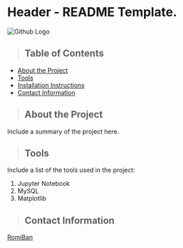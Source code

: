 # Header - README Template.

![Github Logo](https://github.githubassets.com/images/modules/logos_page/Octocat.png "Github logo - markdown")

>## Table of Contents
* [About the Project](#about_the_project)
* [Tools](#tools)
* [Installation Instructions](#installation_instructions)
* [Contact Information](#contact)

<a class="anchor" id="about the project"></a>
>## About the Project
Include a summary of the project here.

<a class="anchor" id="tools"></a>
>## Tools
Include a list of the tools used in the project:

1. Jupyter Notebook
2. MySQL
3. Matplotlib
   
<a class="anchor" id="contact"></a>
>## Contact Information
[RomiBan](https://www.linkedin.com/in/romiban/)


   